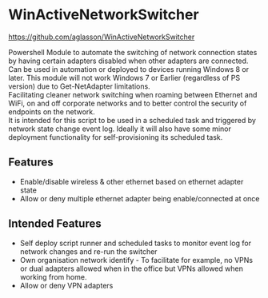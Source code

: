 # WinActiveNetworkSwitcher 
https://github.com/aglasson/WinActiveNetworkSwitcher

Powershell Module to automate the switching of network connection states by having certain adapters disabled when other adapters are connected.  
Can be used in automation or deployed to devices running Windows 8 or later. This module will not work Windows 7 or Earlier (regardless of PS version) due to Get-NetAdapter limitations.  
Facilitating cleaner network switching when roaming between Ethernet and WiFi, on and off corporate networks and to better control the security of endpoints on the network.  
It is intended for this script to be used in a scheduled task and triggered by network state change event log. Ideally it will also have some minor deployment functionality for self-provisioning its scheduled task.

## Features
* Enable/disable wireless & other ethernet based on ethernet adapter state
* Allow or deny multiple ethernet adapter being enable/connected at once

## Intended Features
* Self deploy script runner and scheduled tasks to monitor event log for network changes and re-run the switcher
* Own organisation network identify - To facilitate for example, no VPNs or dual adapters allowed when in the office but VPNs allowed when working from home.
* Allow or deny VPN adapters